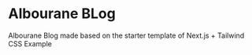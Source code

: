# Albourane BLog

Albourane Blog made based on the starter template of Next.js + Tailwind CSS Example
